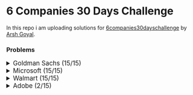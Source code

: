 # 6 Companies 30 Days Challenge

In this repo i am uploading solutions for [6companies30dayschallenge](https://www.proelevate.in/dsa-practice/6-companies-30-days) by [Arsh Goyal](https://www.linkedin.com/in/arshgoyal/).

### Problems

<details>
<summary style="font-size: 1.2em">Goldman Sachs (15/15)</summary>

| Sr No. | Problems                                                                                               | Link                                                                                                                              | Status |
| :----- | :----------------------------------------------------------------------------------------------------- | :-------------------------------------------------------------------------------------------------------------------------------- | :----- |
| 1      | [Minimize the Maximum of Two Arrays](./goldman-sachs/_001_MinimizeMaxOf2Arrays.cpp)                    | [![Problem Link](./assets/leetcode.svg)](https://leetcode.com/problems/minimize-the-maximum-of-two-arrays/)                       | ✅     |
| 2      | [Employee Priority Systems](./goldman-sachs/_002_EmployeePrioritySystems.cpp)                          | [![Problem Link](./assets/leetcode.svg)](https://leetcode.com/problems/high-access-employees/)                                    | ✅     |
| 3      | [Kth smallest element Query](./goldman-sachs/_003_KthSmallestElementQuery.cpp)                         | [![Problem Link](./assets/leetcode.svg)](https://leetcode.com/problems/query-kth-smallest-trimmed-number/)                        | ✅     |
| 4      | [Combination Sum](./goldman-sachs/_004_CombinationSum.cpp)                                             | [![Problem Link](./assets/leetcode.svg)](https://leetcode.com/problems/combination-sum-iii/)                                      | ✅     |
| 5      | [Flip Matrix](./goldman-sachs/_005_FlipMatrix.cpp)                                                     | [![Problem Link](./assets/leetcode.svg)](https://leetcode.com/problems/random-flip-matrix/)                                       | ✅     |
| 6      | [Combinations in Phone Number](./goldman-sachs/_006_CombinationsInAPhoneNo.cpp)                        | [![Problem Link](./assets/leetcode.svg)](https://leetcode.com/problems/letter-combinations-of-a-phone-number/)                    | ✅     |
| 7      | [Find Missing and Repeating](./goldman-sachs/_007_FindMissingAndRepeating.cpp)                         | [![Problem Link](./assets/gfg.svg)](https://www.geeksforgeeks.org/problems/find-missing-and-repeating2512/1)                      | ✅     |
| 8      | [Finding Consecutive Integers From a Data Stream](./goldman-sachs/_008_FindingConsecutiveIntegers.cpp) | [![Problem Link](./assets/leetcode.svg)](https://leetcode.com/problems/find-consecutive-integers-from-a-data-stream/)             | ✅     |
| 9      | [Following a Number Pattern](./goldman-sachs/_009_FollowingNumberPatter.cpp)                           | [![Problem Link](./assets/gfg.svg)](https://www.geeksforgeeks.org/problems/number-following-a-pattern3126/1)                      | ✅     |
| 10     | [K - Divisible Element Subarrays](./goldman-sachs/_010_KDivisibleElementSubarrays.cpp)                 | [![Problem Link](./assets/leetcode.svg)](https://leetcode.com/problems/k-divisible-elements-subarrays/description/)               | ✅     |
| 11     | [Map Of Highest Peak](./goldman-sachs/_011_MapOfHighestPeak.cpp)                                       | [![Problem Link](./assets/leetcode.svg)](https://leetcode.com/problems/map-of-highest-peak/)                                      | ✅     |
| 12     | [Maximum Sum BST](./goldman-sachs/_012_MaximumSumBST.cpp)                                              | [![Problem Link](./assets/leetcode.svg)](https://leetcode.com/problems/maximum-sum-bst-in-binary-tree/)                           | ✅     |
| 13     | [People Aware of a Secret](./goldman-sachs/_013_PeopleAwareOfSecret.cpp)                               | [![Problem Link](./assets/leetcode.svg)](https://leetcode.com/problems/number-of-people-aware-of-a-secret/)                       | ✅     |
| 14     | [Run Length Encoding](./goldman-sachs/_014_RunLengthEncoding.cpp)                                      | [![Problem Link](./assets/gfg.svg)](https://www.geeksforgeeks.org/problems/run-length-encoding/1)                                 | ✅     |
| 15     | [Way to Reach a Position After K Steps](./goldman-sachs/_015_ReachPosAfterKSteps.cpp)                  | [![Problem Link](./assets/leetcode.svg)](https://leetcode.com/problems/number-of-ways-to-reach-a-position-after-exactly-k-steps/) | ✅     |

</details>

<details>
<summary style="font-size: 1.2em">Microsoft (15/15)</summary>
  
| Sr No. | Problems                                                                                               | Link                                                                                                                              | Status |
| :----- | :----------------------------------------------------------------------------------------------------- | :-------------------------------------------------------------------------------------------------------------------------------- | :----- |
| 1      | [Overlap Circle and Rectangle](./Microsoft/_001_overlapCircleAndRectangle.cpp)                         | [![Problem Link](./assets/leetcode.svg)](https://leetcode.com/problems/circle-and-rectangle-overlapping/)                          | ✅     |
| 2      | [Who is the Winner](./Microsoft/_002_WhoIsTheWInner.cpp)                                               | [![Problem Link](./assets/leetcode.svg)](https://leetcode.com/problems/find-the-winner-of-the-circular-game/)                      | ✅     |
| 3      | [Envelopes and Dolls](./Microsoft/_003_EnvelopesAndDolls.cpp/)                                         | [![Problem Link](./assets/leetcode.svg)](https://leetcode.com/problems/russian-doll-envelopes/)                                    | ✅     |
| 4      | [Image Smoother](./Microsoft/_004_ImageSmoother.cpp/)                                                  | [![Problem Link](./assets/leetcode.svg)](https://leetcode.com/problems/image-smoother/)                                            | ✅     |
| 5      | [Minimum Moves to equal Array Elements](./Microsoft/_005_MinimumMoves.cpp/)                                                                                                             | [![Problem Link](./assets/leetcode.svg)](https://leetcode.com/problems/minimum-moves-to-equal-array-elements-ii/)                  | ✅     |
| 6      | [Random Point in Non - Overlapping Rectangles](./Microsoft/_006_RandomPoint.cpp/)                      | [![Problem Link](./assets/leetcode.svg)](https://leetcode.com/problems/random-point-in-non-overlapping-rectangles/)                |  ✅    |
| 7      | [Bulls and Cows](./Microsoft/_007_BullsAndCows.cpp/)                                                   | [![Problem Link](./assets/leetcode.svg)](https://leetcode.com/problems/bulls-and-cows/)                                            | ✅     |
| 8      | [Counting nice Subarrays](./Microsoft/_008_CountingNiceSubarrays.cpp/)                                 | [![Problem Link](./assets/leetcode.svg)](https://leetcode.com/problems/count-number-of-nice-subarrays/)                            | ✅     |
| 9      | [Repeated Dna sequences](./Microsoft/_009_RepeatedDnaSequences.cpp/)                                   | [![Problem Link](./assets/leetcode.svg)](https://leetcode.com/problems/repeated-dna-sequences/)                                    | ✅     |
| 10     | [City With the Smallest Number of Threshold Distance](./Microsoft/_010_CitySmallestThreshold.cpp/)     | [![Problem Link](./assets/leetcode.svg)](https://leetcode.com/problems/find-the-city-with-the-smallest-number-of-neighbors-at-a-threshold-distance/description/)                                                                                   |  ✅    |
| 11     | [Count Number of Incremovable Subarrays I](./Microsoft/_011_CountNumberOfIncremovableSubarrays.cpp/)   | [![Problem Link](./assets/leetcode.svg)](https://leetcode.com/problems/count-the-number-of-incremovable-subarrays-i/)              |  ✅    |
| 12     | [Max Product of Length Of Two Palindromic Sequences](./Microsoft/_012_MaxProductPalindrome.cpp/)       | [![Problem Link](./assets/leetcode.svg)](https://leetcode.com/problems/maximum-product-of-the-length-of-two-palindromic-subsequences/description/) | ✅  |
| 13     | [Wiggle Sort](./Microsoft/_013_WiggleSort.cpp/)                                                        | [![Problem Link](./assets/leetcode.svg)](https://leetcode.com/problems/wiggle-sort-ii)                                             |   ✅   |
| 14     | [Shopping Offers](./Microsoft/_014_ShoppingOffers.cpp/)                                                | [![Problem Link](./assets/leetcode.svg)](https://leetcode.com/problems/shopping-offers/)                                           |   ✅   |
| 15     | [Minimum Cost to Convert String I](./Microsoft/_015_MinimumCostToStringI.cpp/)                         | [![Problem Link](./assets/leetcode.svg)](https://leetcode.com/problems/minimum-cost-to-convert-string-i/)                          |   ✅   |

</details>

<details>
<summary style="font-size: 1.2em">Walmart (15/15)</summary>
  
| Sr No. | Problems                                                                                               | Link                                                                                                                              | Status |
| :----- | :----------------------------------------------------------------------------------------------------- |:-------------------------------------------------------------------------------------------------------------------------------- | :----- |
| 1      | [Largest Divisible Subset](./Walmart/_001_LargestDivisibleSubset.cpp)                         | [![Problem Link](./assets/leetcode.svg)](https://leetcode.com/problems/largest-divisible-subset/)                                        | ✅     |
| 2      | [Find Subsequence of Length K With the Largest Sum](./Walmart/_002_SubsequenceOfLengthK.cpp)  | [![Problem Link](./assets/leetcode.svg)](https://leetcode.com/problems/find-subsequence-of-length-k-with-the-largest-sum/)               | ✅     |
| 3      | [Amount of time for the Binary Tree to be Infected](./Walmart/_003_InfectedBinaryTree.cpp)    | [![Problem Link](./assets/leetcode.svg)](https://leetcode.com/problems/amount-of-time-for-binary-tree-to-be-infected/)                   | ✅     |
| 4      | [K-diff Pairs in an Array](./Walmart/_004_KDiffPairs.cpp)                                     | [![Problem Link](./assets/leetcode.svg)](https://leetcode.com/problems/k-diff-pairs-in-an-array/)                                        | ✅     |
| 5      | [Count the Number of Square-Free Subsets](./Walmart/_005_CountNoOfSquareFreeSubsets.cpp)      | [![Problem Link](./assets/leetcode.svg)](https://leetcode.com/problems/count-the-number-of-square-free-subsets/)                         | ✅     |
| 6      | [Rotate Function](./Walmart/_006_MaxRotateFunction.cpp)                                       | [![Problem Link](./assets/leetcode.svg)](https://leetcode.com/problems/rotate-function/description/)                                     | ✅     |
| 7      | [Get Equal Substrings Within Budget](./Walmart/_007_EqualStringsWithinBudget.cpp)             | [![Problem Link](./assets/leetcode.svg)](https://leetcode.com/problems/get-equal-substrings-within-budget/)                              | ✅     |
| 8      | [Friends of Appropriate Ages](./Walmart/_008_FriendsAppropriateAges.cpp)                      | [![Problem Link](./assets/leetcode.svg)](https://leetcode.com/problems/friends-of-appropriate-ages/)                                     | ✅     |
| 9      | [Maximum Length of Repeated Subarray](./Walmart/_009_maxLenRepeatedSubarray.cpp)              | [![Problem Link](./assets/leetcode.svg)](https://leetcode.com/problems/maximum-length-of-repeated-subarray/)                             | ✅     |
| 10     | [Verify Preorder Serialization of a Binary Tree](./Walmart/_010_preOrderSerialization.cpp)    | [![Problem Link](./assets/leetcode.svg)](https://leetcode.com/problems/verify-preorder-serialization-of-a-binary-tree/)                  | ✅     |
| 11     | [Top K Frequent Words](./Walmart/_011_topKFrequentWords.cpp)                                  | [![Problem Link](./assets/leetcode.svg)](https://leetcode.com/problems/top-k-frequent-words/)                                            | ✅     |
| 12     | [Battleships in a Board](./Walmart/_012_battleshipsInABoard.cpp)                              | [![Problem Link](./assets/leetcode.svg)](https://leetcode.com/problems/battleships-in-a-board/)                                          | ✅     |
| 13     | [Sort Characters by frequency](./Walmart/_013_sortCharactersByFreq.cpp)                       | [![Problem Link](./assets/leetcode.svg)](https://leetcode.com/problems/sort-characters-by-frequency/)                                    | ✅     |
| 14     | [Word Break](./Walmart/_014_wordBreak.cpp)                                                    | [![Problem Link](./assets/leetcode.svg)](https://leetcode.com/problems/word-break/)                                                      | ✅     |
| 15     | [Extra Characters in a String](./Walmart/_015_extraCharInString.cpp)                          | [![Problem Link](./assets/leetcode.svg)](https://leetcode.com/problems/extra-characters-in-a-string/)                                    | ✅     |

</details>

<details>
<summary style="font-size: 1.2em">Adobe (2/15)</summary>

| Sr No. | Problems                                                                       | Link                                                                                                                  | Status |
| :----- | :----------------------------------------------------------------------------- | :-------------------------------------------------------------------------------------------------------------------- | :----- |
| 1      | [Trim a Binary Search Tree](./Adobe/_001_trimABST.cpp)                         | [![Problem Link](./assets/leetcode.svg)](https://leetcode.com/problems/trim-a-binary-search-tree/)                    | ✅     |
| 2      | [Construct the longest New String](./Adobe/_002_constructLongestNewString.cpp) | [![Problem Link](./assets/leetcode.svg)](https://leetcode.com/problems/construct-the-longest-new-string/description/) | ✅     |

</details>
